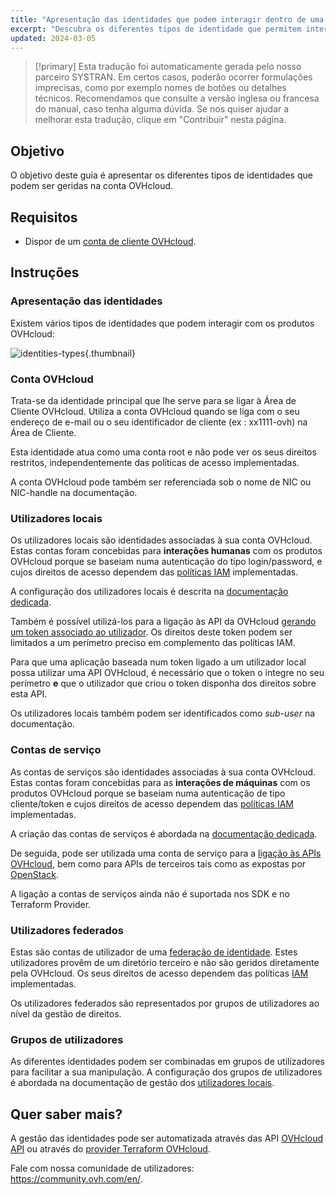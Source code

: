```yaml
---
title: "Apresentação das identidades que podem interagir dentro de uma conta OVHcloud"
excerpt: "Descubra os diferentes tipos de identidade que permitem interagir com um produto OVHcloud"
updated: 2024-03-05
---
```


> [!primary]
> Esta tradução foi automaticamente gerada pelo nosso parceiro SYSTRAN. Em certos casos, poderão ocorrer formulações imprecisas, como por exemplo nomes de botões ou detalhes técnicos. Recomendamos que consulte a versão inglesa ou francesa do manual, caso tenha alguma dúvida. Se nos quiser ajudar a melhorar esta tradução, clique em "Contribuir" nesta página.
>

## Objetivo

O objetivo deste guia é apresentar os diferentes tipos de identidades que podem ser geridas na conta OVHcloud.

## Requisitos

- Dispor de um [conta de cliente OVHcloud](ovhcloud-account-creation1.).

## Instruções

### Apresentação das identidades

Existem vários tipos de identidades que podem interagir com os produtos OVHcloud:

![identities-types](identities_types.png){.thumbnail}

### Conta OVHcloud

Trata-se da identidade principal que lhe serve para se ligar à Área de Cliente OVHcloud. Utiliza a conta OVHcloud quando se liga com o seu endereço de e-mail ou o seu identificador de cliente (ex : xx1111-ovh) na Área de Cliente.

Esta identidade atua como uma conta root e não pode ver os seus direitos restritos, independentemente das políticas de acesso implementadas.

A conta OVHcloud pode também ser referenciada sob o nome de NIC ou NIC-handle na documentação.

### Utilizadores locais

Os utilizadores locais são identidades associadas à sua conta OVHcloud. Estas contas foram concebidas para **interações humanas** com os produtos OVHcloud porque se baseiam numa autenticação do tipo login/password, e cujos direitos de acesso dependem das [políticas IAM](iam-policy-ui1.) implementadas.

A configuração dos utilizadores locais é descrita na [documentação dedicada](ovhcloud-users-management1.).

Também é possível utilizá-los para a ligação às API da OVHcloud [gerando um token associado ao utilizador](first-steps1.). Os direitos deste token podem ser limitados a um perímetro preciso em complemento das políticas IAM.

Para que uma aplicação baseada num token ligado a um utilizador local possa utilizar uma API OVHcloud, é necessário que o token o integre no seu perímetro **e** que o utilizador que criou o token disponha dos direitos sobre esta API.

Os utilizadores locais também podem ser identificados como *sub-user* na documentação.

### Contas de serviço

As contas de serviços são identidades associadas à sua conta OVHcloud. Estas contas foram concebidas para as **interações de máquinas** com os produtos OVHcloud porque se baseiam numa autenticação de tipo cliente/token e cujos direitos de acesso dependem das [políticas IAM](iam-policy-ui1.) implementadas.

A criação das contas de serviços é abordada na [documentação dedicada](manage-service-account1.).

De seguida, pode ser utilizada uma conta de serviço para a [ligação às APIs OVHcloud](authenticate-api-with-service-account1.), bem como para APIs de terceiros tais como as expostas por [OpenStack](authenticate-api-openstack-with-service-account1.).

A ligação a contas de serviços ainda não é suportada nos SDK e no Terraform Provider.

### Utilizadores federados

Estas são contas de utilizador de uma [federação de identidade](manage-operate-user-federation1.). Estes utilizadores provêm de um diretório terceiro e não são geridos diretamente pela OVHcloud. Os seus direitos de acesso dependem das políticas [IAM](iam-policy-ui1.) implementadas.

Os utilizadores federados são representados por grupos de utilizadores ao nível da gestão de direitos.

### Grupos de utilizadores

As diferentes identidades podem ser combinadas em grupos de utilizadores para facilitar a sua manipulação.
A configuração dos grupos de utilizadores é abordada na documentação de gestão dos [utilizadores locais](ovhcloud-users-management1.).

## Quer saber mais? <a name="go-further"></a>

A gestão das identidades pode ser automatizada através das API [OVHcloud API](first-steps1.) ou através do [provider Terraform OVHcloud](terraform-at-ovhcloud1.).

Fale com nossa comunidade de utilizadores: <https://community.ovh.com/en/>.
